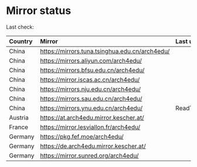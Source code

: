 <script src="./time.js"></script>
# Mirror status
Last check: <script type="text/javascript">localize(1684931662.9597676);</script>

|Country|Mirror|Last update|
|:------|:-----|:----------|
|China|https://mirrors.tuna.tsinghua.edu.cn/arch4edu/|<script type="text/javascript">localize(1684909975);</script>|
|China|https://mirrors.aliyun.com/arch4edu/|<script type="text/javascript">localize(1684867680);</script>|
|China|https://mirrors.bfsu.edu.cn/arch4edu/|<script type="text/javascript">localize(1684867680);</script>|
|China|https://mirror.iscas.ac.cn/arch4edu/|<script type="text/javascript">localize(1684909975);</script>|
|China|https://mirrors.nju.edu.cn/arch4edu/|<script type="text/javascript">localize(1684867680);</script>|
|China|https://mirrors.sau.edu.cn/arch4edu/|<script type="text/javascript">localize(1673850842);</script>|
|China|https://mirrors.ynu.edu.cn/arch4edu/|ReadTimeout|
|Austria|https://at.arch4edu.mirror.kescher.at/|<script type="text/javascript">localize(1684909975);</script>|
|France|https://mirror.lesviallon.fr/arch4edu/|<script type="text/javascript">localize(1684909975);</script>|
|Germany|https://pkg.fef.moe/arch4edu/|<script type="text/javascript">localize(1684909975);</script>|
|Germany|https://de.arch4edu.mirror.kescher.at/|<script type="text/javascript">localize(1684909975);</script>|
|Germany|https://mirror.sunred.org/arch4edu/|<script type="text/javascript">localize(1684909975);</script>|

<script src="./tablefilter/tablefilter.js"></script>
<script src="./table.js"></script>